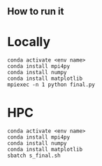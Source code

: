 ##  How to run it
# Locally 
```
conda activate <env name>
conda install mpi4py
conda install numpy
conda install matplotlib
mpiexec -n 1 python final.py
```

# HPC
```
conda activate <env name>
conda install mpi4py
conda install numpy
conda install matplotlib
sbatch s_final.sh
```
